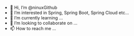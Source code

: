 - 👋 Hi, I’m @ninuxGithub
- 👀 I’m interested in Spring, Spring Boot, Spring Cloud etc...
- 🌱 I’m currently learning ...
- 💞️ I’m looking to collaborate on ...
- 📫 How to reach me ...

<!---
ninuxGithub/ninuxGithub is a ✨ special ✨ repository because its `README.md` (this file) appears on your GitHub profile.
You can click the Preview link to take a look at your changes.
--->
